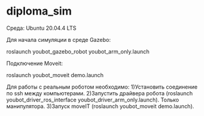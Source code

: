 # diploma_sim

Среда: Ubuntu 20.04.4 LTS

Для начала симуляции в среде Gazebo:

roslaunch youbot_gazebo_robot youbot_arm_only.launch 

Подключение Moveit:

roslaunch youbot_moveit demo.launch

Для работы с реальным роботом необходимо:
1)Установить соединение по ssh между компьютерами.
2)Запустить драйвера робота (roslaunch youbot_driver_ros_interface youbot_driver_arm_only.launch). Только манипулятора.
3)Запуск moveIT (roslaunch youbot_moveit demo.launch).

